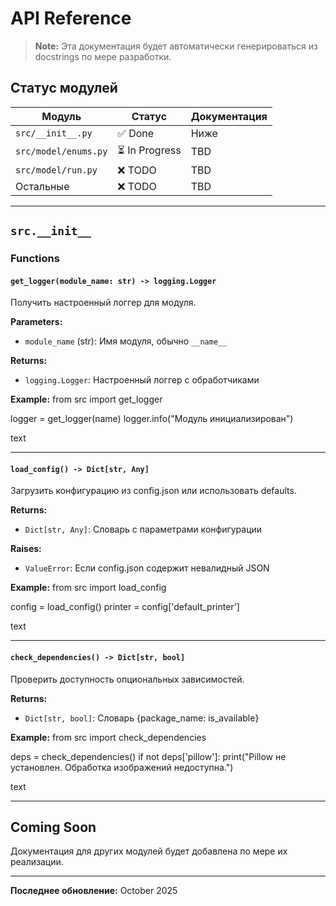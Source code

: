# API Reference

> **Note:** Эта документация будет автоматически генерироваться из docstrings по мере разработки.

## Статус модулей

| Модуль | Статус | Документация |
|--------|--------|--------------|
| `src/__init__.py` | ✅ Done | Ниже |
| `src/model/enums.py` | ⏳ In Progress | TBD |
| `src/model/run.py` | ❌ TODO | TBD |
| Остальные | ❌ TODO | TBD |

---

## `src.__init__`

### Functions

#### `get_logger(module_name: str) -> logging.Logger`

Получить настроенный логгер для модуля.

**Parameters:**
- `module_name` (str): Имя модуля, обычно `__name__`

**Returns:**
- `logging.Logger`: Настроенный логгер с обработчиками

**Example:**
from src import get_logger

logger = get_logger(name)
logger.info("Модуль инициализирован")

text

---

#### `load_config() -> Dict[str, Any]`

Загрузить конфигурацию из config.json или использовать defaults.

**Returns:**
- `Dict[str, Any]`: Словарь с параметрами конфигурации

**Raises:**
- `ValueError`: Если config.json содержит невалидный JSON

**Example:**
from src import load_config

config = load_config()
printer = config['default_printer']

text

---

#### `check_dependencies() -> Dict[str, bool]`

Проверить доступность опциональных зависимостей.

**Returns:**
- `Dict[str, bool]`: Словарь {package_name: is_available}

**Example:**
from src import check_dependencies

deps = check_dependencies()
if not deps['pillow']:
print("Pillow не установлен. Обработка изображений недоступна.")

text

---

## Coming Soon

Документация для других модулей будет добавлена по мере их реализации.

---

**Последнее обновление:** October 2025
